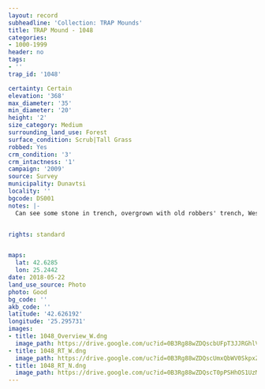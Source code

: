 ```yaml
---
layout: record
subheadline: 'Collection: TRAP Mounds'
title: TRAP Mound - 1048
categories:
- 1000-1999
header: no
tags:
- ''
trap_id: '1048'

certainty: Certain
elevation: '368'
max_diameter: '35'
min_diameter: '20'
height: '2'
size_category: Medium
surrounding_land_use: Forest
surface_condition: Scrub|Tall Grass
robbed: Yes
crm_condition: '3'
crm_intactness: '1'
campaign: '2009'
source: Survey
municipality: Dunavtsi
locality: ''
bgcode: DS001
notes: |-
  Can see some stone in trench, overgrown with old robbers' trench, West side cut ; large furrough (assumed robbers' trench).


rights: standard


maps:
  lat: 42.6285
  lon: 25.2442
date: 2018-05-22
land_use_source: Photo
photo: Good
bg_code: ''
akb_code: ''
latitude: '42.626192'
longitude: '25.295731'
images:
- title: 1048_Overview_W.dng
  image_path: https://drive.google.com/uc?id=0B3Rg88wZDQscbUFpT3JJRGhlVUU
- title: 1048_RT_W.dng
  image_path: https://drive.google.com/uc?id=0B3Rg88wZDQscUmxQbWV0SkpxZ2c
- title: 1048_RT_N.dng
  image_path: https://drive.google.com/uc?id=0B3Rg88wZDQscT0pPSHhOS1UzMlU
---
```

